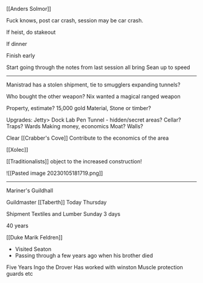 [[Anders Solmor]]

Fuck knows, post car crash, session may be car crash.

If heist, do stakeout

If dinner

Finish early

Start going through the notes from last session all bring Sean up to speed



<hr>

Manistrad has a stolen shipment, tie to smugglers expanding tunnels?


Who bought the other weapon? 
	Nix wanted a magical ranged weapon


Property, estimate? 15,000 gold
Material, Stone or timber?

Upgrades:
	Jetty> Dock
	Lab
	Pen
	Tunnel - hidden/secret areas? 
	Cellar?
	Traps?
	Wards
	Making money, economics
	Moat?
	Walls?
	
Clear [[Crabber's Cove]]
Contribute to the economics of the area

[[Xolec]]



[[Traditionalists]] object to the increased construction!

![[Pasted image 20230105181719.png]]


<hr>


Mariner's Guildhall

Guildmaster [[Taberth]]
Today Thursday

Shipment Textiles and Lumber Sunday 3 days

40 years

[[Duke Marik Feldren]]
- Visited Seaton
- Passing through a few years ago when his brother died

Five Years
Ingo the Drover
	Has worked with winston
	Muscle protection
	guards etc




